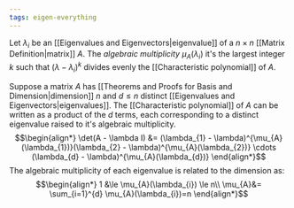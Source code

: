 ```yaml
---
tags: eigen-everything
---
```

Let $\lambda_{i}$ be an [[Eigenvalues and Eigenvectors|eigenvalue]] of a $n \times n$ [[Matrix Definition|matrix]] $A$. The *algebraic multiplicity* $\mu_{A}(\lambda_{i})$ it's the largest integer $k$ such that $(\lambda - \lambda_{i})^{k}$ divides evenly the [[Characteristic polynomial]] of $A$.

Suppose a matrix $A$ has [[Theorems and Proofs for Basis and Dimension|dimension]] $n$ and $d \le n$ distinct [[Eigenvalues and Eigenvectors|eigenvalues]]. The [[Characteristic polynomial]] of $A$ can be written as a product of the $d$ terms, each corresponding to a distinct eigenvalue raised to it's algebraic multiplicity.
$$\begin{align*}
\det(A - \lambda I) &= (\lambda_{1} - \lambda)^{\mu_{A}(\lambda_{1})}(\lambda_{2} - \lambda)^{\mu_{A}(\lambda_{2})} \cdots (\lambda_{d} - \lambda)^{\mu_{A}(\lambda_{d})}
\end{align*}$$
The algebraic multiplicity of each eigenvalue is related to the dimension as:
$$\begin{align*}
1 &\le \mu_{A}(\lambda_{i}) \le n\\
\mu_{A}&= \sum_{i=1}^{d} \mu_{A}(\lambda_{i})=n
\end{align*}$$